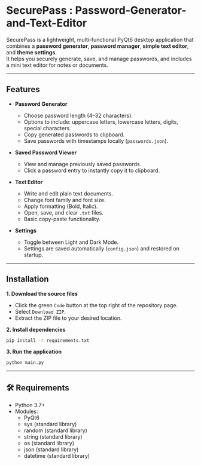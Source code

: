 # SecurePass : Password-Generator-and-Text-Editor
SecurePass is a lightweight, multi-functional PyQt6 desktop application that combines a **password generator**, **password manager**, **simple text editor**, and **theme settings**.  
It helps you securely generate, save, and manage passwords, and includes a mini text editor for notes or documents.

---

## Features

- **Password Generator**
  - Choose password length (4–32 characters).
  - Options to include: uppercase letters, lowercase letters, digits, special characters.
  - Copy generated passwords to clipboard.
  - Save passwords with timestamps locally (`passwords.json`).

- **Saved Password Viewer**
  - View and manage previously saved passwords.
  - Click a password entry to instantly copy it to clipboard.

- **Text Editor**
  - Write and edit plain text documents.
  - Change font family and font size.
  - Apply formatting (Bold, Italic).
  - Open, save, and clear `.txt` files.
  - Basic copy-paste functionality.

- **Settings**
  - Toggle between Light and Dark Mode.
  - Settings are saved automatically (`config.json`) and restored on startup.

---

## Installation

**1. Download the source files**
   - Click the green `Code` button at the top right of the repository page.
   - Select `Download ZIP`.
   - Extract the ZIP file to your desired location.

**2. Install dependencies**
   ```bash
   pip install -r requirements.txt
   ```

**3. Run the application**
   ```bash
   python main.py
   ```

---

## 🛠 Requirements
- Python 3.7+
- Modules:
  - PyQt6
  - sys (standard library)
  - random (standard library)
  - string (standard library)
  - os (standard library)
  - json (standard library)
  - datetime (standard library)





